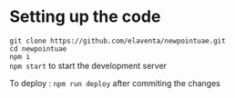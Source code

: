 # Setting up the code

`git clone https://github.com/elaventa/newpointuae.git` <br />
`cd newpointuae` <br />
`npm i` <br />
`npm start` to start the development server <br />

To deploy : `npm run deploy` after commiting the changes